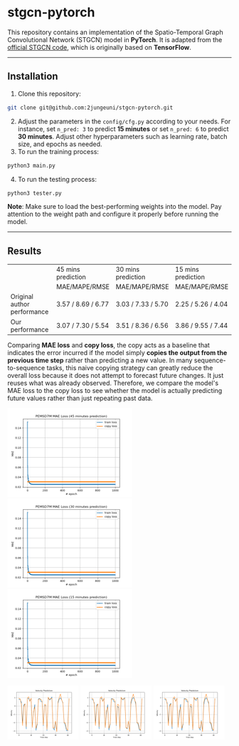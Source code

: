 # stgcn-pytorch

This repository contains an implementation of the Spatio-Temporal Graph Convolutional Network (STGCN) model in **PyTorch**.
It is adapted from the [official STGCN code](https://github.com/VeritasYin/STGCN_IJCAI-18), which is originally based on **TensorFlow**.

---
## Installation
1. Clone this repository:
```bash
git clone git@github.com:2jungeuni/stgcn-pytorch.git
```
2. Adjust the parameters in the `config/cfg.py` according to your needs. For instance, set `n_pred: 3` to predict **15 minutes** or set `n_pred: 6` to predict **30 minutes**. Adjust other hyperparameters such as learning rate, batch size, and epochs as needed.
3. To run the training process:
```bash
python3 main.py
```
4. To run the testing process:
```bash
python3 tester.py
```
**Note**: Make sure to load the best-performing weights into the model. Pay attention to the weight path and configure it properly before running the model. 

---
## Results
<table>
  <tr>
    <!-- (1,1) merged with (2,1) by rowspan="2" -->
    <td rowspan="2"></td>
    <td>45 mins prediction </td>
    <td>30 mins prediction</td>
    <td>15 mins prediction</td>
  </tr>
  <tr>
    <!-- First column is merged above, so only three cells here -->
    <td>MAE/MAPE/RMSE</td>
    <td>MAE/MAPE/RMSE</td>
    <td>MAE/MAPE/RMSE</td>
  </tr>
  <tr>
    <td>Original author performance</td>
    <td>3.57 / 8.69 / 6.77</td>
    <td>3.03 / 7.33 / 5.70</td>
    <td>2.25 / 5.26 / 4.04</td>
  </tr>
  <tr>
    <td>Our performance</td>
    <td>3.07 / 7.30 / 5.54</td>
    <td>3.51 / 8.36 / 6.56</td>
    <td>3.86 / 9.55 / 7.44</td>
  </tr>
</table>

Comparing **MAE loss** and **copy loss**, the copy acts as a baseline that indicates the error incurred if the model simply **copies the output from the previous time step** rather than predicting a new value.
In many sequence-to-sequence tasks, this naive copying strategy can greatly reduce the overall loss because it does not attempt to forecast future changes. It just reuses what was already observed.
Therefore, we compare the model's MAE loss to the copy loss to see whether the model is actually predicting future values rather than just repeating past data.

<img src=plot/pemsd7-m/pemsd7m-mae-loss_45.png width="280" height="200"><img src=plot/pemsd7-m/pemsd7m-mae-loss_30.png width="280" height="200"><img src=plot/pemsd7-m/pemsd7m-mae-loss_15.png width="280" height="200">


<img src=plot/pemsd7-m/test_45.png width="160" height="120">
<img src=plot/pemsd7-m/test_30.png width="160" height="120">
<img src=plot/pemsd7-m/test_15.png width="160" height="120">